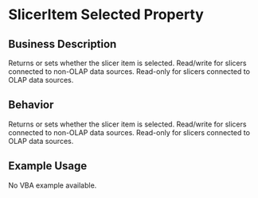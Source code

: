 # SlicerItem Selected Property

## Business Description
Returns or sets whether the slicer item is selected. Read/write for slicers connected to non-OLAP data sources. Read-only for slicers connected to OLAP data sources.

## Behavior
Returns or sets whether the slicer item is selected. Read/write for slicers connected to non-OLAP data sources. Read-only for slicers connected to OLAP data sources.

## Example Usage
No VBA example available.